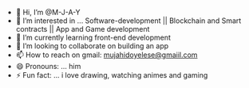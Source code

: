 - 👋 Hi, I’m @M-J-A-Y
- 👀 I’m interested in ... Software-development || Blockchain and Smart contracts || App and Game development 
- 🌱 I’m currently learning front-end development
- 💞️ I’m looking to collaborate on building an app
- 📫 How to reach on gmail:  mujahidoyelese@gmaiil.com
- 😄 Pronouns: ... him
- ⚡ Fun fact: ... i love drawing, watching animes and gaming

<!---
M-J-A-Y/M-J-A-Y is a ✨ special ✨ repository because its `README.md` (this file) appears on your GitHub profile.
You can click the Preview link to take a look at your changes.
--->
